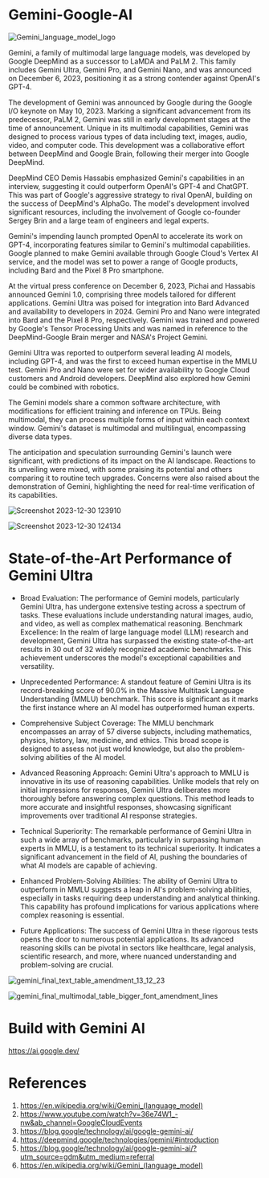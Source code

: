 # Gemini-Google-AI

![Gemini_language_model_logo](https://github.com/ParthaPRay/Gemini-Google-AI/assets/1689639/5319a74a-4054-48b5-b26b-db8330f7b457)

Gemini, a family of multimodal large language models, was developed by Google DeepMind as a successor to LaMDA and PaLM 2. This family includes Gemini Ultra, Gemini Pro, and Gemini Nano, and was announced on December 6, 2023, positioning it as a strong contender against OpenAI's GPT-4.

The development of Gemini was announced by Google during the Google I/O keynote on May 10, 2023. Marking a significant advancement from its predecessor, PaLM 2, Gemini was still in early development stages at the time of announcement. Unique in its multimodal capabilities, Gemini was designed to process various types of data including text, images, audio, video, and computer code. This development was a collaborative effort between DeepMind and Google Brain, following their merger into Google DeepMind.

DeepMind CEO Demis Hassabis emphasized Gemini's capabilities in an interview, suggesting it could outperform OpenAI's GPT-4 and ChatGPT. This was part of Google's aggressive strategy to rival OpenAI, building on the success of DeepMind's AlphaGo. The model's development involved significant resources, including the involvement of Google co-founder Sergey Brin and a large team of engineers and legal experts.

Gemini's impending launch prompted OpenAI to accelerate its work on GPT-4, incorporating features similar to Gemini's multimodal capabilities. Google planned to make Gemini available through Google Cloud's Vertex AI service, and the model was set to power a range of Google products, including Bard and the Pixel 8 Pro smartphone.

At the virtual press conference on December 6, 2023, Pichai and Hassabis announced Gemini 1.0, comprising three models tailored for different applications. Gemini Ultra was poised for integration into Bard Advanced and availability to developers in 2024. Gemini Pro and Nano were integrated into Bard and the Pixel 8 Pro, respectively. Gemini was trained and powered by Google's Tensor Processing Units and was named in reference to the DeepMind-Google Brain merger and NASA's Project Gemini.

Gemini Ultra was reported to outperform several leading AI models, including GPT-4, and was the first to exceed human expertise in the MMLU test. Gemini Pro and Nano were set for wider availability to Google Cloud customers and Android developers. DeepMind also explored how Gemini could be combined with robotics.

The Gemini models share a common software architecture, with modifications for efficient training and inference on TPUs. Being multimodal, they can process multiple forms of input within each context window. Gemini's dataset is multimodal and multilingual, encompassing diverse data types.

The anticipation and speculation surrounding Gemini's launch were significant, with predictions of its impact on the AI landscape. Reactions to its unveiling were mixed, with some praising its potential and others comparing it to routine tech upgrades. Concerns were also raised about the demonstration of Gemini, highlighting the need for real-time verification of its capabilities.





![Screenshot 2023-12-30 123910](https://github.com/ParthaPRay/Gemini-Google-AI/assets/1689639/e9498629-c8f4-4895-8a54-9632a923bc17)




![Screenshot 2023-12-30 124134](https://github.com/ParthaPRay/Gemini-Google-AI/assets/1689639/1fd51f85-4cc6-4a91-8766-6dbbe8ca3deb)


# State-of-the-Art Performance of Gemini Ultra


* Broad Evaluation: The performance of Gemini models, particularly Gemini Ultra, has undergone extensive testing across a spectrum of tasks. These evaluations include understanding natural images, audio, and video, as well as complex mathematical reasoning.
Benchmark Excellence: In the realm of large language model (LLM) research and development, Gemini Ultra has surpassed the existing state-of-the-art results in 30 out of 32 widely recognized academic benchmarks. This achievement underscores the model's exceptional capabilities and versatility.

* Unprecedented Performance: A standout feature of Gemini Ultra is its record-breaking score of 90.0% in the Massive Multitask Language Understanding (MMLU) benchmark. This score is significant as it marks the first instance where an AI model has outperformed human experts.

* Comprehensive Subject Coverage: The MMLU benchmark encompasses an array of 57 diverse subjects, including mathematics, physics, history, law, medicine, and ethics. This broad scope is designed to assess not just world knowledge, but also the problem-solving abilities of the AI model.

* Advanced Reasoning Approach: Gemini Ultra's approach to MMLU is innovative in its use of reasoning capabilities. Unlike models that rely on initial impressions for responses, Gemini Ultra deliberates more thoroughly before answering complex questions. This method leads to more accurate and insightful responses, showcasing significant improvements over traditional AI response strategies.

* Technical Superiority: The remarkable performance of Gemini Ultra in such a wide array of benchmarks, particularly in surpassing human experts in MMLU, is a testament to its technical superiority. It indicates a significant advancement in the field of AI, pushing the boundaries of what AI models are capable of achieving.

* Enhanced Problem-Solving Abilities: The ability of Gemini Ultra to outperform in MMLU suggests a leap in AI's problem-solving abilities, especially in tasks requiring deep understanding and analytical thinking. This capability has profound implications for various applications where complex reasoning is essential.

* Future Applications: The success of Gemini Ultra in these rigorous tests opens the door to numerous potential applications. Its advanced reasoning skills can be pivotal in sectors like healthcare, legal analysis, scientific research, and more, where nuanced understanding and problem-solving are crucial.

![gemini_final_text_table_amendment_13_12_23](https://github.com/ParthaPRay/Gemini-Google-AI/assets/1689639/36972a24-733b-46cf-8395-24ff09394507)

![gemini_final_multimodal_table_bigger_font_amendment_lines](https://github.com/ParthaPRay/Gemini-Google-AI/assets/1689639/d2d4d425-14a3-4909-99a4-033df8421df1)



# Build with Gemini AI

https://ai.google.dev/

# **References**

1. https://en.wikipedia.org/wiki/Gemini_(language_model)
2. https://www.youtube.com/watch?v=36e74W1_-nw&ab_channel=GoogleCloudEvents
3. https://blog.google/technology/ai/google-gemini-ai/
4. https://deepmind.google/technologies/gemini/#introduction
5. https://blog.google/technology/ai/google-gemini-ai/?utm_source=gdm&utm_medium=referral
6. https://en.wikipedia.org/wiki/Gemini_(language_model)
